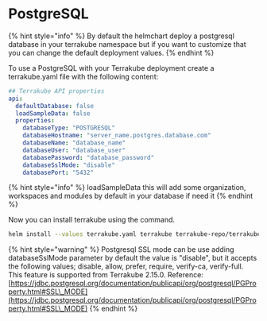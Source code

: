 # PostgreSQL

{% hint style="info" %}
By default the helmchart deploy a postgresql database in your terrakube namespace but if you want to customize that you can change the default deployment values.
{% endhint %}

To use a PostgreSQL with your Terrakube deployment create a terrakube.yaml file with the following content:

```yaml
## Terrakube API properties
api:
  defaultDatabase: false
  loadSampleData: false
  properties:
    databaseType: "POSTGRESQL"
    databaseHostname: "server_name.postgres.database.com"
    databaseName: "database_name"
    databaseUser: "database_user"
    databasePassword: "database_password"
    databaseSslMode: "disable"
    databasePort: "5432"

```

{% hint style="info" %}
loadSampleData this will add some organization, workspaces and modules by default in your database if need it
{% endhint %}

Now you can install terrakube using the command.

```bash
helm install --values terrakube.yaml terrakube terrakube-repo/terrakube -n terrakube
```

{% hint style="warning" %}
Postgresql SSL mode can be use adding databaseSslMode parameter by default the value is "disable", but it accepts the following values; disable, allow, prefer, require, verify-ca, verify-full. This feature is supported from Terrakube 2.15.0. Reference: [https://jdbc.postgresql.org/documentation/publicapi/org/postgresql/PGProperty.html#SSL\_MODE](https://jdbc.postgresql.org/documentation/publicapi/org/postgresql/PGProperty.html#SSL\_MODE)
{% endhint %}

